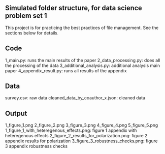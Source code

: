 ## Simulated folder structure, for data science problem set 1
This project is for practicing the best practices of file management. See the sections below for details.

## Code
1_main.py: runs the main results of the paper
2_data_processing.py: does all the processing of the data
3_additional_analysis.py: additional analysis main paper
4_appendix_result.py: runs all results of the appendix

## Data
survey.csv: raw data
cleaned_data_by_coauthor_x.json: cleaned data

## Output
1_figure_1.png
2_figure_2.png
3_figure_3.png
4_figure_4.png
5_figure_5.png
1_figure_1_with_heteregenous_effects.png: figure 1 appendix with heteregenous effects
2_figure_2_results_for_polarization.png: figure 2 appendix results for polarization
3_figure_3_robustness_checks.png: figure 3 appendix robustness checks